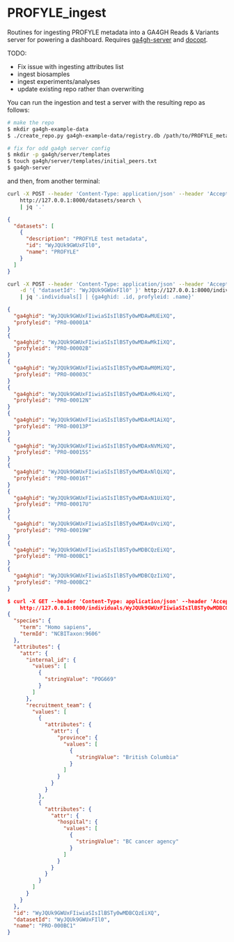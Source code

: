 # PROFYLE_ingest

Routines for ingesting PROFYLE metadata into a GA4GH Reads & Variants server
for powering a dashboard.  Requires [ga4gh-server](https://github.com/ga4gh/ga4gh-server)
and [docopt](http://docopt.readthedocs.io/en/latest/).

TODO:
- Fix issue with ingesting attributes list
- ingest biosamples
- ingest experiments/analyses
- update existing repo rather than overwriting

You can run the ingestion and test a server with the resulting repo as follows:

```bash
# make the repo
$ mkdir ga4gh-example-data
$ ./create_repo.py ga4gh-example-data/registry.db /path/to/PROFYLE_metadata/root_folder_example/

# fix for odd ga4gh server config
$ mkdir -p ga4gh/server/templates
$ touch ga4gh/server/templates/initial_peers.txt
$ ga4gh-server
```

and then, from another terminal:

```bash
curl -X POST --header 'Content-Type: application/json' --header 'Accept: application/json' \
    http://127.0.0.1:8000/datasets/search \
    | jq '.'
```
```JSON
{
  "datasets": [
    {
      "description": "PROFYLE test metadata",
      "id": "WyJQUk9GWUxFIl0",
      "name": "PROFYLE"
    }
  ]
}
```
```bash
curl -X POST --header 'Content-Type: application/json' --header 'Accept: application/json' \
    -d '{ "datasetId": "WyJQUk9GWUxFIl0" }' http://127.0.0.1:8000/individuals/search \
    | jq '.individuals[] | {ga4ghid: .id, profyleid: .name}'
```
```JSON
{
  "ga4ghid": "WyJQUk9GWUxFIiwiaSIsIlBSTy0wMDAwMUEiXQ",
  "profyleid": "PRO-00001A"
}
{
  "ga4ghid": "WyJQUk9GWUxFIiwiaSIsIlBSTy0wMDAwMkIiXQ",
  "profyleid": "PRO-00002B"
}
{
  "ga4ghid": "WyJQUk9GWUxFIiwiaSIsIlBSTy0wMDAwM0MiXQ",
  "profyleid": "PRO-00003C"
}
{
  "ga4ghid": "WyJQUk9GWUxFIiwiaSIsIlBSTy0wMDAxMk4iXQ",
  "profyleid": "PRO-00012N"
}
{
  "ga4ghid": "WyJQUk9GWUxFIiwiaSIsIlBSTy0wMDAxM1AiXQ",
  "profyleid": "PRO-00013P"
}
{
  "ga4ghid": "WyJQUk9GWUxFIiwiaSIsIlBSTy0wMDAxNVMiXQ",
  "profyleid": "PRO-00015S"
}
{
  "ga4ghid": "WyJQUk9GWUxFIiwiaSIsIlBSTy0wMDAxNlQiXQ",
  "profyleid": "PRO-00016T"
}
{
  "ga4ghid": "WyJQUk9GWUxFIiwiaSIsIlBSTy0wMDAxN1UiXQ",
  "profyleid": "PRO-00017U"
}
{
  "ga4ghid": "WyJQUk9GWUxFIiwiaSIsIlBSTy0wMDAxOVciXQ",
  "profyleid": "PRO-00019W"
}
{
  "ga4ghid": "WyJQUk9GWUxFIiwiaSIsIlBSTy0wMDBCQzEiXQ",
  "profyleid": "PRO-000BC1"
}
{
  "ga4ghid": "WyJQUk9GWUxFIiwiaSIsIlBSTy0wMDBCQzIiXQ",
  "profyleid": "PRO-000BC2"
}

$ curl -X GET --header 'Content-Type: application/json' --header 'Accept: application/json' \
    http://127.0.0.1:8000/individuals/WyJQUk9GWUxFIiwiaSIsIlBSTy0wMDBCQzEiXQ | jq '.'
{
  "species": {
    "term": "Homo sapiens",
    "termId": "NCBITaxon:9606"
  },
  "attributes": {
    "attr": {
      "internal_id": {
        "values": [
          {
            "stringValue": "POG669"
          }
        ]
      },
      "recruitment_team": {
        "values": [
          {
            "attributes": {
              "attr": {
                "province": {
                  "values": [
                    {
                      "stringValue": "British Columbia"
                    }
                  ]
                }
              }
            }
          },
          {
            "attributes": {
              "attr": {
                "hospital": {
                  "values": [
                    {
                      "stringValue": "BC cancer agency"
                    }
                  ]
                }
              }
            }
          }
        ]
      }
    }
  },
  "id": "WyJQUk9GWUxFIiwiaSIsIlBSTy0wMDBCQzEiXQ",
  "datasetId": "WyJQUk9GWUxFIl0",
  "name": "PRO-000BC1"
}
```

